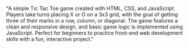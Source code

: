 "A simple Tic Tac Toe game created with HTML, CSS, and JavaScript. Players take turns placing X or O on a 3x3 grid, with the goal of getting three of their marks in a row, column, or diagonal. The game features a clean and responsive design, and basic game logic is implemented using JavaScript. Perfect for beginners to practice front-end web development skills with a fun, interactive project."



